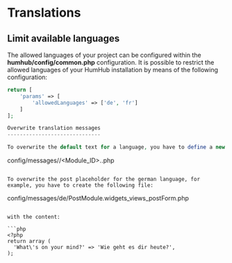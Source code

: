 Translations
============

Limit available languages
-------------------------

The allowed languages of your project can be configured within the **humhub/config/common.php** configuration. 
It is possible to restrict the allowed languages of your HumHub installation by means of the following configuration:

```php
return [
    'params' => [
        'allowedLanguages' => ['de', 'fr']
    ]
];

Overwrite translation messages
------------------------------

To overwrite the default text for a language, you have to define a new message file with the following path pattern:

```
config/messages/<language>/<Module_ID>.<messagefile>.php
``` 

To overwrite the post placeholder for the german language, for example, you have to create the following file:

```
config/messages/de/PostModule.widgets_views_postForm.php
```

with the content:

```php
<?php
return array (
  'What\'s on your mind?' => 'Wie geht es dir heute?',
);
```

